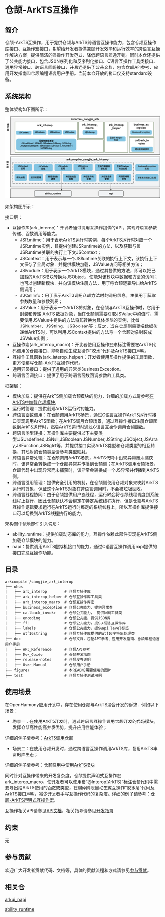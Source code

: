 # 仓颉-ArkTS互操作

## 简介

仓颉-ArkTS互操作，用于提供仓颉与ArkTS跨语言互操作能力，包含仓颉互操作库接口、互操作宏接口，期望给开发者提供兼顾开发效率和运行效率的跨语言互操作解决方案，提供简洁的互操作开发范式，降低跨语言互通开销。同时本仓还提供了公共能力接口，包含JSON序列化和反序列化接口、C语言互操作工具类接口、通用异常接口、跨语言回调接口，并且还提供了公共文档，包含仓颉API参考、应用开发指南和仓颉编程语言用户手册。当前本仓开放的接口仅支持standard设备。

## 系统架构

整体架构如下图所示：

![仓颉互操作API框架](./figures/cangjie-interop.png)

如架构图所示：

接口层：

- 互操作库(ark_interop)：开发者通过调用互操作提供的API，实现跨语言参数传递、函数调用等能力。
    - JSRuntime：用于表示ArkTS运行时实例，每个ArkTS运行时对应一个JSRuntime实例，其提供创建JSRuntime的方法，以及获取与该JSRuntime关联的执行上下文JSContext；
    - JSContext：用于表示与一个JSRuntime关联的执行上下文，该执行上下文保存了全局对象，并提供模块加载，JSValue访问等相关方法；
    - JSModule：用于表示一个ArkTS模块，通过其提供的方法，即可以把已加载的ArkTS模块转换为JSObject，使能对该模块中数据和方法的访问；也可以创建新模块，并向该模块注册方法，用于将仓颉逻辑导出给ArkTS侧调用；
    - JSCallInfo：用于表示ArkTS调用仓颉方法时的调用信息，主要用于获取参数数量和参数列表；
    - JSValue：用于表示一个ArkTS的对象，在仓颉与ArkTS互操作时，它用于封装和传递 ArkTS 数据对象，当在仓颉侧需要获取JSValue中的值时，需要使用JSValue中提供的方法将其转换为具体类型的实例，比如JSNumber，JSString，JSBoolean等；反之，当在仓颉侧需要把数据传递给ArkTS时，可以利用JSContext提供的方法将一个仓颉对象封装成JSValue实例；
- 互操作宏(ark_interop_macro)：开发者使用互操作宏来标注需要被ArkTS代码调用的仓颉接口，能够自动生成互操作“胶水”代码及ArkTS接口声明。
- 互操作工具函数(ark_interop_helper)：开发者使用互操作提供的工具函数，更方便编写仓颉-ArkTS互操作代码。
- 通用异常接口：提供了通用的异常类BusinessException。
- 跨语言回调接口：提供了用于跨语言函数回调参数的工具类。

框架层：

- 模块加载：提供在ArkTS侧加载仓颉模块的能力，详细的加载方式请参考[在ArkTS中加载仓颉模块](https://gitcode.com/openharmony-sig/arkcompiler_cangjie_ark_interop/blob/master/doc/User_Manual/source_zh_cn/FFI/cangjie-arkts/arkts_import_cangjie.md)。
- 运行时管理：提供创建ArkTS运行时的能力。
- 跨语言函数调用：在仓颉调用ArkTS场景，通过C语言互操作ArkTS运行时接口实现调用ArkTS函数；在ArkTS调用仓颉场景，通过互操作接口注册仓颉函数到ArkTS运行时，然后ArkTS运行时通过C语言互操作调用仓颉函数。
- 跨语言类型转换：互操作库主要提供以下主要类型:JSUndefined,JSNull,JSBoolean,JSNumber,JSString,JSObject,JSArray,JSFunction,JSBigInt等，并提供接口实现ArkTS类型和仓颉类型的相互转换，其映射的仓颉类型请参考[类型映射](https://gitcode.com/openharmony-sig/arkcompiler_cangjie_ark_interop/blob/master/doc/User_Manual/source_zh_cn/FFI/cangjie-arkts/interoperability_macro.md#%E7%B1%BB%E5%9E%8B%E6%98%A0%E5%B0%84)。
- 跨语言异常处理：在仓颉调用ArkTS场景，ArkTS代码中出现异常而未捕获时，该异常会转换成一个仓颉异常并传播到仓颉侧；在ArkTS调用仓颉场景，仓颉代码中出现异常而未捕获时，该异常会转换成一个JS异常并传播到ArkTS侧。
- 跨语言引用管理：提供安全引用的机制，在仓颉侧使用仓颉对象来映射ArkTS运行时对象，保证这个ArkTS对象在跨语言调用时，不会被垃圾回收。
- 跨语言线程协同：由于仓颉提供用户态线程，运行时会将仓颉线程调度到系统线程上执行，因此仓颉默认不会绑定在特定系统线程执行，但是仓颉与ArkTS互操作逻辑要求运行在ArkTS运行时绑定的系统线程上，所以互操作库提供接口可以切换到ArkTS线程执行的能力。

架构图中依赖部件引入说明：
- ability_runtime：提供加载动态库的能力，互操作依赖此部件实现在ArkTS侧加载仓颉模块的能力。
- napi：提供调用ArkTS虚拟机接口的能力，通过C语言互操作调用napi提供的接口完成互操作功能。

## 目录

```text
arkcompiler/cangjie_ark_interop
├── ohos
|   ├── ark_interop        # 仓颉互操作库
|   ├── ark_interop_helper # 仓颉互操作库工具类
|   ├── ark_interop_macro  # 仓颉互操作库宏
|   ├── business_exception # 仓颉公共能力，提供异常类
|   ├── callback_invoke    # 仓颉公共能力， 提供回调工具类
|   ├── encoding           # 仓颉公共能，提供JSON库
|   ├── ffi                # 仓颉公共能力，提供C语言互操作库
|   ├── labels             # 仓颉公共能力，提供api level标签
|   ├── utf16string        # 仓颉互操作库提供的utf16字符串处理类
├── doc                    # 仓颉文档，包括API参考、应用开发指南、仓颉编程语言用户手册
|   ├── API_Reference      # 仓颉API参考
|   ├── Dev_Guide          # 仓颉开发指南
|   ├── release-notes      # 仓颉发布说明
|   ├── User_Manual        # 仓颉用户手册
├── figures                # 本README需要使用的图片
├── test                   # 仓颉互操作测试用例
```

## 使用场景

在OpenHarmony应用开发中，存在使用仓颉与ArkTS混合开发的诉求，例如以下场景：

- 场景一：在使用ArkTS开发时，通过跨语言互操作调用仓颉开发的代码模块，发挥仓颉高性能高并发优势，提升应用性能体验；

详细的例子请参考：[ArkTS调用仓颉](https://gitcode.com/openharmony-sig/arkcompiler_cangjie_ark_interop/blob/master/doc/User_Manual/source_zh_cn/FFI/cangjie-arkts/method_of_ArkTS_calling_cangjie.md)

- 场景二：在使用仓颉开发时，通过跨语言互操作调用ArkTS库，复用ArkTS丰富的库生态；

详细的例子请参考：[仓颉应用中使用ArkTS模块](https://gitcode.com/openharmony-sig/arkcompiler_cangjie_ark_interop/blob/master/doc/User_Manual/source_zh_cn/FFI/cangjie-arkts/using_arkts_module.md)

同时针对互操作带来的开发复杂度，仓颉提供声明式互操作宏ark_interop_macro，使开发者可以使用宏“@Interop[ArkTS]”标注仓颉代码中需要导出给ArkTS使用的函数或类型，在编译阶段自动生成互操作“胶水层”代码及ArkTS接口声明，减少开发者手写互操作代码的复杂度。详细的例子请参考：[仓颉-ArkTS声明式互操作宏](https://gitcode.com/openharmony-sig/arkcompiler_cangjie_ark_interop/blob/master/doc/User_Manual/source_zh_cn/FFI/cangjie-arkts/interoperability_macro.md)。

互操作相关API请参见[API文档](https://gitcode.com/openharmony-sig/arkcompiler_cangjie_ark_interop/blob/master/doc/API_Reference/source_zh_cn/arkinterop/cj-apis-ark_interop.md)，相关指导请参见[开发指南](https://gitcode.com/openharmony-sig/arkcompiler_cangjie_ark_interop/blob/master/doc/Dev_Guide/summary_cjnative_ohos.md)

## 约束

无

## 参与贡献

欢迎广大开发者贡献代码、文档等，具体的贡献流程和方式请参见[参与贡献](https://gitcode.com/openharmony/docs/blob/master/zh-cn/contribute/%E5%8F%82%E4%B8%8E%E8%B4%A1%E7%8C%AE.md)。

## 相关仓

[arkui_napi](https://gitcode.com/openharmony/arkui_napi)

[ability_runtime](https://gitcode.com/openharmony/ability_ability_runtime)
